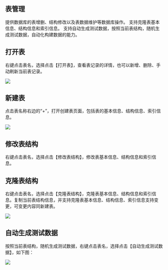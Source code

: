 ## 表管理
提供数据库的表增删、结构修改以及表数据维护等数据库操作。
支持克隆表基本信息、结构信息和索引信息。
支持自动生成测试数据，按照当前表结构，随机生成测试数据，自动化构建数据的能力。

## 打开表
右键点击表名，选择点击【打开表】，查看表记录的详情，也可以新增、删除、手动刷新当前表记录。

![](../../DMS_NEW/Image/Operation-Guide/table-management1.png)
 
## 新建表
点击表名称右边的“+”，打开创建表页面，包括表的基本信息、结构信息、索引信息。

![](../../DMS_NEW/Image/Operation-Guide/table-management2.png)
 
## 修改表结构
右键点击表名，选择点击【修改表结构】，修改表基本信息、结构信息和索引信息。

## 克隆表结构
右键点击表名，选择点击【克隆表结构】，克隆表基本信息、结构信息和索引信息。复制当前表结构信息，并支持克隆表基本信息、结构信息、索引信息支持变更，可变更内容同新建表。

![](../../DMS_NEW/Image/Operation-Guide/table-management3.png)

## 自动生成测试数据
按照当前表结构，随机生成测试数据，右键点击表名，选择点击【自动生成测试数据】，如下图：

![](../../DMS_NEW/Image/Operation-Guide/table-management4.png)


